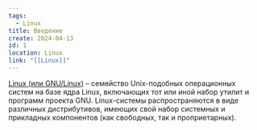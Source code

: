 ```yaml
---
tags:
  - Linux
title: Введение
create: 2024-04-13
id: 1
location: Linux
link: "[[Linux]]"
---
```


[Linux (или GNU/Linux)](https://en.wikipedia.org/wiki/Linux) – семейство Unix-подобных операционных систем на базе ядра Linux, включающих тот или иной набор утилит и программ проекта GNU. Linux-системы распространяются в виде различных дистрибутивов, имеющих свой набор системных и прикладных компонентов (как свободных, так и проприетарных).